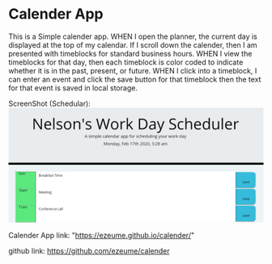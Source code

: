 # Calender App
This is a Simple calender app. 
WHEN I open the planner, the current day is displayed at the top of my calendar.
If I scroll down the calender, then I am presented with timeblocks for standard business hours. 
WHEN I view the timeblocks for that day, then each timeblock is color coded to indicate whether it is in the past, present, or future. WHEN I click into a timeblock, I can enter an event and click the save button for that timeblock then the text for that event is saved in local storage.

ScreenShot (Schedular): ![image](Calender.png)

Calender App link: "https://ezeume.github.io/calender/"

github link: https://github.com/ezeume/calender